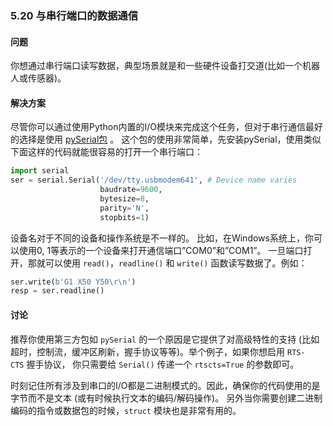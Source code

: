 ### 5.20 与串行端口的数据通信

#### 问题

你想通过串行端口读写数据，典型场景就是和一些硬件设备打交道(比如一个机器人或传感器)。

#### 解决方案

尽管你可以通过使用Python内置的I/O模块来完成这个任务，但对于串行通信最好的选择是使用 [pySerial包](http://pyserial.sourceforge.net/) 。 这个包的使用非常简单，先安装pySerial，使用类似下面这样的代码就能很容易的打开一个串行端口：

```python
import serial
ser = serial.Serial('/dev/tty.usbmodem641', # Device name varies
                    baudrate=9600,
                    bytesize=8,
                    parity='N',
                    stopbits=1)
```

设备名对于不同的设备和操作系统是不一样的。 比如，在Windows系统上，你可以使用0, 1等表示的一个设备来打开通信端口”COM0”和”COM1”。 一旦端口打开，那就可以使用 `read()`，`readline()` 和 `write()` 函数读写数据了。例如：

```python
ser.write(b'G1 X50 Y50\r\n')
resp = ser.readline()
```

#### 讨论

推荐你使用第三方包如 `pySerial` 的一个原因是它提供了对高级特性的支持 (比如超时，控制流，缓冲区刷新，握手协议等等)。举个例子，如果你想启用 `RTS-CTS` 握手协议， 你只需要给 `Serial()` 传递一个 `rtscts=True` 的参数即可。

时刻记住所有涉及到串口的I/O都是二进制模式的。因此，确保你的代码使用的是字节而不是文本 (或有时候执行文本的编码/解码操作)。 另外当你需要创建二进制编码的指令或数据包的时候，`struct` 模块也是非常有用的。